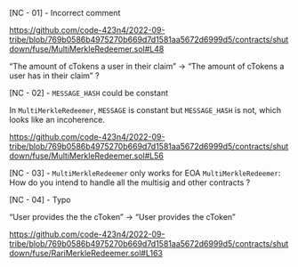 [NC - 01] - Incorrect comment

https://github.com/code-423n4/2022-09-tribe/blob/769b0586b4975270b669d7d1581aa5672d6999d5/contracts/shutdown/fuse/MultiMerkleRedeemer.sol#L48

“The amount of cTokens a user in their claim” -> “The amount of cTokens a user has in their claim” ?

[NC - 02] - `MESSAGE_HASH` could be constant

In `MultiMerkleRedeemer`, `MESSAGE` is constant but `MESSAGE_HASH` is not, which looks like an incoherence.

https://github.com/code-423n4/2022-09-tribe/blob/769b0586b4975270b669d7d1581aa5672d6999d5/contracts/shutdown/fuse/MultiMerkleRedeemer.sol#L56


[NC - 03] - `MultiMerkleRedeemer` only works for EOA
`MultiMerkleRedeemer`: How do you intend to handle all the multisig and other contracts ?

[NC - 04] - Typo

“User provides the the cToken” -> “User provides the cToken”

https://github.com/code-423n4/2022-09-tribe/blob/769b0586b4975270b669d7d1581aa5672d6999d5/contracts/shutdown/fuse/RariMerkleRedeemer.sol#L163
